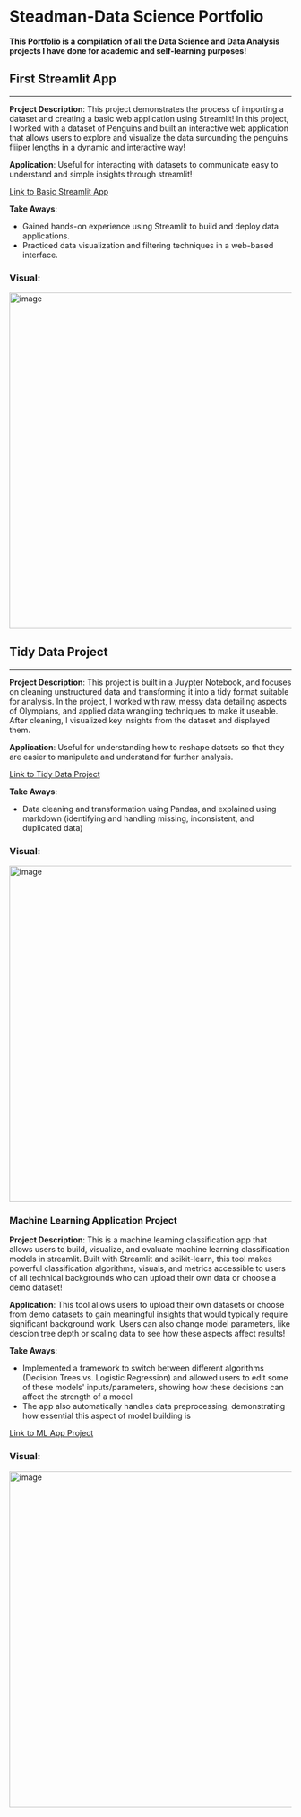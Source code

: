# Steadman-Data Science Portfolio

**This Portfolio is a compilation of all the Data Science and Data Analysis projects I have done for academic and self-learning purposes!**

## First Streamlit App 
---
**Project Description**: This project demonstrates the process of importing a dataset and creating a basic web application using Streamlit! In this project, I worked with a dataset of Penguins and built an interactive web application that allows users to explore and visualize the data surounding the penguins fliiper lengths in a dynamic and interactive way!

**Application**: Useful for interacting with datasets to communicate easy to understand and simple insights through streamlit!

[Link to Basic Streamlit App](https://github.com/wsteadman/Steadman-Data-Science-Portfolio/blob/main/Basic-streamlit-app/main.py)

**Take Aways**:
- Gained hands-on experience using Streamlit to build and deploy data applications.
- Practiced data visualization and filtering techniques in a web-based interface.

### Visual:
<img src="https://github.com/user-attachments/assets/abd61c90-b9ad-43fc-8f13-fe45be483baa" alt="image" width="600" />


## Tidy Data Project
---
**Project Description**: This project is built in a Juypter Notebook, and focuses on cleaning unstructured data and transforming it into a tidy format suitable for analysis. In the project, I worked with raw, messy data detailing aspects of Olympians, and applied data wrangling techniques to make it useable. After cleaning, I visualized key insights from the dataset and displayed them.

**Application**: Useful for understanding how to reshape datsets so that they are easier to manipulate and understand for further analysis.

[Link to Tidy Data Project](https://github.com/wsteadman/Steadman-Data-Science-Portfolio/blob/main/Tidy%20Data%20Project/Olympians.ipynb)

**Take Aways**:
- Data cleaning and transformation using Pandas, and explained using markdown (identifying and handling missing, inconsistent, and duplicated data)

### Visual: 
<img src="https://github.com/user-attachments/assets/1f665d80-1f3b-4a10-aee4-3b8c4ec176fb" alt="image" width="600" />


### Machine Learning Application Project
**Project Description**:
This is a machine learning classification app that allows users to build, visualize, and evaluate machine learning classification models in streamlit. Built with Streamlit and scikit-learn, this tool makes powerful classification algorithms, visuals, and metrics accessible to users of all technical backgrounds who can upload their own data or choose a demo dataset!

**Application**: This tool allows users to upload their own datasets or choose from demo datasets to gain meaningful insights that would typically require significant background work. Users can also change model parameters, like descion tree depth or scaling data to see how these aspects affect results!

**Take Aways**:
- Implemented a framework to switch between different algorithms (Decision Trees vs. Logistic Regression) and allowed users to edit some of these models' inputs/parameters, showing how these decisions can affect the strength of a model
- The app also automatically handles data preprocessing, demonstrating how essential this aspect of model building is

[Link to ML App Project]()

### Visual:
<img src="" alt="image" width="600" />
